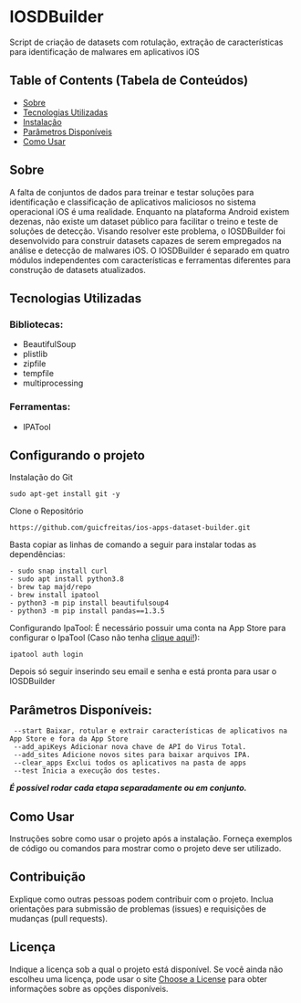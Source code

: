 # IOSDBuilder

Script de criação de datasets com rotulação, extração de características para identificação de malwares em aplicativos iOS 

## Table of Contents (Tabela de Conteúdos)

- [Sobre](#sobre)
- [Tecnologias Utilizadas](#tecnologias-utilizadas)
- [Instalação](#Configurando-o-projeto)
- [Parâmetros Disponíveis](#Parâmetros-Disponíveis)
- [Como Usar](#como-usar)

## Sobre

A falta de conjuntos de dados para treinar e testar soluções para identificação e classificação de aplicativos maliciosos no sistema operacional iOS é uma realidade. Enquanto na plataforma Android existem dezenas, não existe um dataset público para facilitar o treino e teste de soluções de detecção. 
Visando resolver este problema, o IOSDBuilder foi desenvolvido para construir datasets capazes de serem empregados na análise e detecção de malwares iOS. 
O IOSDBuilder é separado em quatro módulos independentes com características e ferramentas diferentes para construção de datasets atualizados. 

## Tecnologias Utilizadas

### Bibliotecas:
- BeautifulSoup
- plistlib
- zipfile
- tempfile
- multiprocessing

### Ferramentas:
- IPATool

## Configurando o projeto

Instalação do Git
```
sudo apt-get install git -y
```
Clone o Repositório
```
https://github.com/guicfreitas/ios-apps-dataset-builder.git
```
Basta copiar as linhas de comando a seguir para instalar todas as dependências:
```
- sudo snap install curl
- sudo apt install python3.8
- brew tap majd/repo
- brew install ipatool
- python3 -m pip install beautifulsoup4
- python3 -m pip install pandas==1.3.5
```
Configurando IpaTool:
É necessário possuir uma conta na App Store para configurar o IpaTool (Caso não tenha [clique aqui!](https://appleid.apple.com/account)):
```
ipatool auth login
```
Depois só seguir inserindo seu email e senha e está pronta para usar o IOSDBuilder

## Parâmetros Disponíveis:
```
 --start Baixar, rotular e extrair características de aplicativos na App Store e fora da App Store
 --add_apiKeys Adicionar nova chave de API do Virus Total.
 --add_sites Adicione novos sites para baixar arquivos IPA.
 --clear_apps Exclui todos os aplicativos na pasta de apps
 --test Inicia a execução dos testes.
```

[//]: # (Os parâmetros *--download* e *--labelling* recebem uma lista.txt contendo os sha256 dos APKs que se deseja baixar e rotular, respectivamente. Estas listas podem estar em qualquer lugar.)

[//]: # ()
[//]: # (O parâmetro *-api* recebe uma lista.txt contendo as API Keys do VirusTotal. Esta lista pode estar em qualquer lugar.)

[//]: # ()
[//]: # (O parâmetro *-npd* e -*npe* recebe um número inteiro informando a quantidade de processos &#40;núcleos da máquina&#41; que serão utilizados para realizar a etapa de download e extração, respectivamente. Se não for definido esse parâmetro, o valor será setado em 1 processo, por padrão.)

***É possível rodar cada etapa separadamente ou em conjunto.***


## Como Usar

Instruções sobre como usar o projeto após a instalação. Forneça exemplos de código ou comandos para mostrar como o projeto deve ser utilizado.

## Contribuição

Explique como outras pessoas podem contribuir com o projeto. Inclua orientações para submissão de problemas (issues) e requisições de mudanças (pull requests).

## Licença

Indique a licença sob a qual o projeto está disponível. Se você ainda não escolheu uma licença, pode usar o site [Choose a License](https://choosealicense.com/) para obter informações sobre as opções disponíveis.

